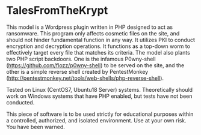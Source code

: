 # TalesFromTheKrypt

This model is a Wordpress plugin written in PHP designed to act as ransomware. This program only affects cosmetic files on the site, and should not hinder fundamental function in any way. It utilizes PKI to conduct encryption and decryption operations. It functions as a top-down worm to effectively target every file that matches its criteria. 
The model also plants two PHP script backdoors. One is the infamous P0wny-shell (https://github.com/flozz/p0wny-shell) to be served on the site, and the other is a simple reverse shell created by PentestMonkey (http://pentestmonkey.net/tools/web-shells/php-reverse-shell).

Tested on Linux (CentOS7, Ubuntu18 Server) systems. Theoretically should work on Windows systems that have PHP enabled, but tests have not been conducted. 

This piece of software is to be used strictly for educational purposes within a controlled, authorized, and isolated environment. Use at your own risk. You have been warned.
